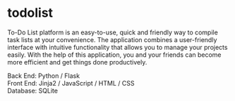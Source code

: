 # todolist

To-Do List platform is an easy-to-use, quick and friendly way to compile task lists at your convenience. The application combines a user-friendly interface with intuitive functionality that allows you to manage your projects easily. With the help of this application, you and your friends can become more efficient and get things done productively.

Back End: Python / Flask
<br>
Front End: Jinja2 / JavaScript / HTML / CSS
<br>
Database: SQLite

